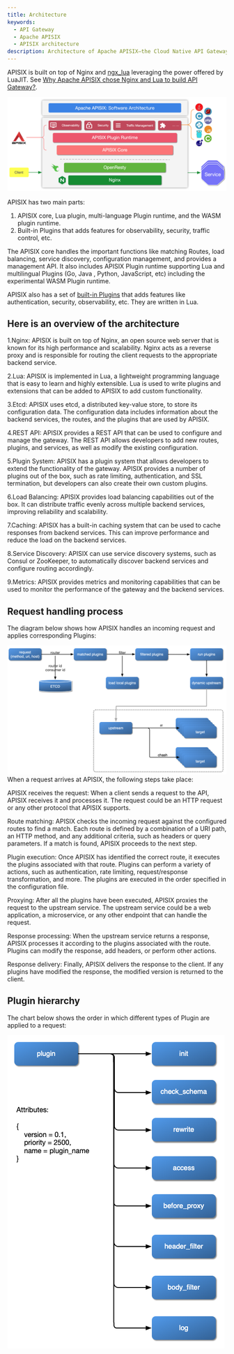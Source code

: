 ```yaml
---
title: Architecture
keywords:
  - API Gateway
  - Apache APISIX
  - APISIX architecture
description: Architecture of Apache APISIX—the Cloud Native API Gateway.
---
```

<!--
#
# Licensed to the Apache Software Foundation (ASF) under one or more
# contributor license agreements.  See the NOTICE file distributed with
# this work for additional information regarding copyright ownership.
# The ASF licenses this file to You under the Apache License, Version 2.0
# (the "License"); you may not use this file except in compliance with
# the License.  You may obtain a copy of the License at
#
#     http://www.apache.org/licenses/LICENSE-2.0
#
# Unless required by applicable law or agreed to in writing, software
# distributed under the License is distributed on an "AS IS" BASIS,
# WITHOUT WARRANTIES OR CONDITIONS OF ANY KIND, either express or implied.
# See the License for the specific language governing permissions and
# limitations under the License.
#
-->

APISIX is built on top of Nginx and [ngx_lua](https://github.com/openresty/lua-nginx-module) leveraging the power offered by LuaJIT. See [Why Apache APISIX chose Nginx and Lua to build API Gateway?](https://apisix.apache.org/blog/2021/08/25/why-apache-apisix-chose-nginx-and-lua/).

![flow-software-architecture](https://raw.githubusercontent.com/apache/apisix/master/docs/assets/images/flow-software-architecture.png)

APISIX has two main parts:

1. APISIX core, Lua plugin, multi-language Plugin runtime, and the WASM plugin runtime.
2. Built-in Plugins that adds features for observability, security, traffic control, etc.

The APISIX core handles the important functions like matching Routes, load balancing, service discovery, configuration management, and provides a management API. It also includes APISIX Plugin runtime supporting Lua and multilingual Plugins (Go, Java , Python, JavaScript, etc) including the experimental WASM Plugin runtime.

APISIX also has a set of [built-in Plugins](https://apisix.apache.org/docs/apisix/plugins/batch-requests) that adds features like authentication, security, observability, etc. They are written in Lua.

## Here is an overview of the architecture

1.Nginx: APISIX is built on top of Nginx, an open source web server that is known for its high performance and scalability. Nginx acts as a reverse proxy and is responsible for routing the client requests to the appropriate backend service.

2.Lua: APISIX is implemented in Lua, a lightweight programming language that is easy to learn and highly extensible. Lua is used to write plugins and extensions that can be added to APISIX to add custom functionality.

3.Etcd: APISIX uses etcd, a distributed key-value store, to store its configuration data. The configuration data includes information about the backend services, the routes, and the plugins that are used by APISIX.

4.REST API: APISIX provides a REST API that can be used to configure and manage the gateway. The REST API allows developers to add new routes, plugins, and services, as well as modify the existing configuration.

5.Plugin System: APISIX has a plugin system that allows developers to extend the functionality of the gateway. APISIX provides a number of plugins out of the box, such as rate limiting, authentication, and SSL termination, but developers can also create their own custom plugins.

6.Load Balancing: APISIX provides load balancing capabilities out of the box. It can distribute traffic evenly across multiple backend services, improving reliability and scalability.

7.Caching: APISIX has a built-in caching system that can be used to cache responses from backend services. This can improve performance and reduce the load on the backend services.

8.Service Discovery: APISIX can use service discovery systems, such as Consul or ZooKeeper, to automatically discover backend services and configure routing accordingly.

9.Metrics: APISIX provides metrics and monitoring capabilities that can be used to monitor the performance of the gateway and the backend services.

## Request handling process

The diagram below shows how APISIX handles an incoming request and applies corresponding Plugins:

![flow-load-plugin](https://raw.githubusercontent.com/apache/apisix/master/docs/assets/images/flow-load-plugin.png)
When a request arrives at APISIX, the following steps take place:

APISIX receives the request: When a client sends a request to the API, APISIX receives it and processes it. The request could be an HTTP request or any other protocol that APISIX supports.

Route matching: APISIX checks the incoming request against the configured routes to find a match. Each route is defined by a combination of a URI path, an HTTP method, and any additional criteria, such as headers or query parameters. If a match is found, APISIX proceeds to the next step.

Plugin execution: Once APISIX has identified the correct route, it executes the plugins associated with that route. Plugins can perform a variety of actions, such as authentication, rate limiting, request/response transformation, and more. The plugins are executed in the order specified in the configuration file.

Proxying: After all the plugins have been executed, APISIX proxies the request to the upstream service. The upstream service could be a web application, a microservice, or any other endpoint that can handle the request.

Response processing: When the upstream service returns a response, APISIX processes it according to the plugins associated with the route. Plugins can modify the response, add headers, or perform other actions.

Response delivery: Finally, APISIX delivers the response to the client. If any plugins have modified the response, the modified version is returned to the client.

## Plugin hierarchy

The chart below shows the order in which different types of Plugin are applied to a request:

![flow-plugin-internal](https://raw.githubusercontent.com/apache/apisix/master/docs/assets/images/flow-plugin-internal.png)
